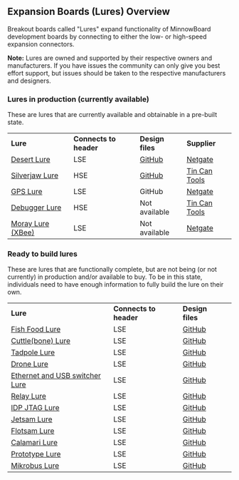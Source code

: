 ## Expansion Boards (Lures) Overview

Breakout boards called "Lures" expand functionality of MinnowBoard development boards 
by connecting to either the low- or high-speed expansion connectors. 

**Note:** Lures are owned and supported by their respective owners and manufacturers. 
If you have issues the community can only give you best effort support, but 
issues should be taken to the respective manufacturers and designers.

### Lures in production (currently available)

These are lures that are currently available and obtainable in a pre-built state.

| |  |  |  |
|----|----|----|----|
|**Lure**    | **Connects to header** | **Design files** | **Supplier** | 
| [Desert Lure](desert-lure) |  LSE  |  [GitHub](https://github.com/MinnowBoard-org/design-files/tree/master/expansion-boards-lures/desert-lure)  |  [Netgate](https://store.netgate.com/Lures/Desert.aspx)  |
| [Silverjaw Lure](silverjaw-lure) |  HSE  |  [GitHub](https://github.com/MinnowBoard-org/design-files/tree/master/expansion-boards-lures/silverjaw-lure) |  [Tin Can Tools](http://www.tincantools.com/MinowBoard_Max_Add-ons/Silverjaw_Lure.html)  |
| [GPS Lure](gps-lure) |  LSE  |  GitHub  |  [Netgate](https://store.netgate.com/Lures/GPS.aspx)  |
| [Debugger Lure](debugger-lure) |  HSE  |  Not available |  [Tin Can Tools](http://www.tincantools.com/Debugger-Lure.html)  |
| [Moray Lure (XBee)](moray-lure) |  LSE  |  Not available  |  [Netgate](https://store.netgate.com/Lures/Moray.aspx)  |


### Ready to build lures

These are lures that are functionally complete, but are not being (or not 
currently) in production and/or available to buy. To be in this state, individuals 
need to have enough information to fully build the lure on their own.

| |  |  |  |
|----|----|----|----|
|**Lure**    | **Connects to header** | **Design files** |  
| [Fish Food Lure](fish-food-lure) |  LSE  |  [GitHub](https://github.com/MinnowBoard-org/design-files/tree/master/expansion-boards-lures/fish-food-lure)  |  
| [Cuttle(bone) Lure](cuttlebone-lure) |  LSE  |  [GitHub](https://github.com/MinnowBoard-org/design-files/tree/master/expansion-boards-lures/cuttle-bone-lure) |  
| [Tadpole Lure](tadpole-lure)  |  LSE  |  [GitHub](https://github.com/MinnowBoard-org/design-files/tree/master/expansion-boards-lures/tadpole-lure)  |  
| [Drone Lure](drone-lure) |  LSE  |[GitHub](https://github.com/MinnowBoard-org/design-files/tree/master/expansion-boards-lures/drone-lure)  | 
| [Ethernet and USB switcher Lure](ethernet-usb-switcher-lure) |  LSE  |   [GitHub](https://github.com/MinnowBoard-org/design-files/tree/master/expansion-boards-lures/ethernet-usb-switcher-lure) |
| [Relay Lure](relay-lure) |  LSE  |  [GitHub](https://github.com/MinnowBoard-org/design-files/tree/master/expansion-boards-lures/relay-lure)  |  
| [IDP JTAG Lure](idp-jtag-lure) |  LSE  |  [GitHub](https://github.com/MinnowBoard-org/design-files/tree/master/expansion-boards-lures/idp-jtag-lure) |  
| [Jetsam Lure](jetsam-lure)  |  LSE  |  [GitHub](https://github.com/MinnowBoard-org/design-files/tree/master/expansion-boards-lures/jetsam-lure)  |  
| [Flotsam Lure](flotsam-lure) |  LSE  | [GitHub](https://github.com/MinnowBoard-org/design-files/tree/master/expansion-boards-lures/flotsam-lure)  |  
| [Calamari Lure](calamari-lure) |  LSE  | [GitHub](https://github.com/MinnowBoard-org/design-files/tree/master/expansion-boards-lures/calamari-lure)   |  
| [Prototype Lure](prototype-lure) |  LSE  | [GitHub](https://github.com/MinnowBoard-org/design-files/tree/master/expansion-boards-lures/prototype-lure)  |  
| [Mikrobus Lure](mikrobus-lure) |  LSE  | [GitHub](https://github.com/MinnowBoard-org/design-files/tree/master/expansion-boards-lures/mikrobus-lure)   |  
